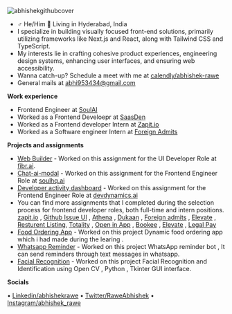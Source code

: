 ![abhishekgithubcover](https://github.com/user-attachments/assets/d601810c-92cf-4fbe-b847-379d72183e7e)

- ♂ He/Him 📍 Living in Hyderabad, India
- I specialize in building visually focused front-end solutions, primarily utilizing frameworks like Next.js and React, along with Tailwind CSS and TypeScript.
- My interests lie in crafting cohesive product experiences, engineering design systems, enhancing user interfaces, and ensuring web accessibility.
- Wanna catch-up? Schedule a meet with me at [calendly/abhishek-rawe](https://calendly.com/abhishek-rawe/one-on-one-with-me)
- General mails at abhi953434@gmail.com

**Work experience**

- Frontend Engineer at [SoulAI](https://soulhq.ai/)
- Worked as a Frontend Develoepr at [SaasDen](https://www.dunlin.ai/)  
- Worked as a Frontend developer Intern at [Zapit.io](https://zapit.io/)  
- Worked as a Software engineer Intern at [Foreign Admits](https://www.foreignadmits.com/)

**Projects and assignments**

- [Web Builder](https://web-builder-phi.vercel.app/) - Worked on this assignment for the UI Developer Role at [fibr.ai](https://fibr.ai/).
- [Chat-ai-modal](https://github.com/abhishekrawe/chat-ai-model) - Worked on this assignment for the Frontend Engineer Role at [soulhq.ai](https://soulhq.ai/)
- [Developer activity dashboard](https://dev-trackers.vercel.app/) - Worked on this assignment for the Frontend Engineer Role at [devdynamics.ai](https://devdynamics.ai/) 
- You can find more assignments that I completed during the selection process for frontend developer roles, both full-time and intern positions. [zapit.io](https://github.com/abhishekrawe/coinwatch) , 
[Github Issue UI](https://github.com/abhishekrawe/GitHub-Issue-UI-Page) , 
[Athena](https://github.com/abhishekrawe/athena-assignment) , 
[Dukaan](https://github.com/abhishekrawe/dukaan-assignment) , 
[Foreign admits](https://github.com/abhishekrawe/Task-Manager-app) ,
[Elevate](https://github.com/abhishekrawe/Search-filter-ecommerce) ,
[Resturent Listing](https://github.com/abhishekrawe/restaurant-listing),
[Totality](https://github.com/abhishekrawe/totalitycorp-frontend-challenge) ,
[Open in App](https://github.com/abhishekrawe/open-in-app) ,
[Bookee](https://github.com/abhishekrawe/open-in-app) ,
[Elevate](https://github.com/abhishekrawe/Search-filter-ecommerce) ,
[Legal Pay](https://github.com/abhishekrawe/legalpay)
- [Food Ordering App](https://not-an-avg-food-app.netlify.app/) - Worked on this project Dynamic food ordering app which i had made during the learing .
- [Whatsapp Reminder](https://github.com/abhishekrawe/WhatsApp-Reminder) - Worked on this project WhatsApp reminder bot , It can send reminders through text messages in whatsapp.
- [Facial Recognition](https://github.com/abhishekrawe/Facial-Recognition-Identification) - Worked on this project Facial Recognition and Identification using Open CV , Python , Tkinter GUI interface.


**Socials**

• [Linkedin/abhishekrawe](https://www.linkedin.com/in/abhishekrawe/) • [Twitter/RaweAbhishek](https://twitter.com/RaweAbhishek) • [Instagram/abhishek_rawe](https://www.instagram.com/abhishek_rawe/)  




